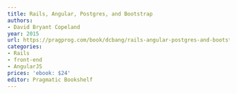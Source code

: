 ```yaml
---
title: Rails, Angular, Postgres, and Bootstrap
authors:
- David Bryant Copeland
year: 2015
url: https://pragprog.com/book/dcbang/rails-angular-postgres-and-bootstrap
categories:
- Rails
- front-end
- AngularJS
prices: 'ebook: $24'
editor: Pragmatic Bookshelf
---
```

